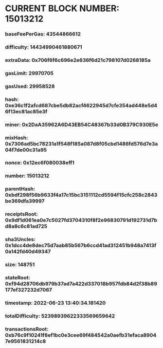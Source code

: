 # CURRENT BLOCK NUMBER: 15013212

### baseFeePerGas: 43544866612
### difficulty: 14434990461880671
### extraData: 0x706f6f6c696e2e636f6d21c798107d0268185a
### gasLimit: 29970705
### gasUsed: 29958528
### hash: 0xe36c1f2afcd687cbe5db82acf4622945d7cfe354ad448e5d46f13ec81ac85e3f
### miner: 0x2DaA35962A6D43EB54C48367b33d0B379C930E5e
### mixHash: 0x7306ad5bc78231a1f548f185a087d8f05cbd1486fd576d7e3a04f7de00c31a95
### nonce: 0x12ec6f080038eff1
### number: 15013212
### parentHash: 0xbdf298f56b9633f4a17c15bc3151112cd5594f15cfc258c2843be369dfa39997
### receiptsRoot: 0x9df1d061ea0e7c5027fd3704310f8f2e96830791d192731d7bd8a8c6c81ad725
### sha3Uncles: 0x1dcc4de8dec75d7aab85b567b6ccd41ad312451b948a7413f0a142fd40d49347
### size: 148751
### stateRoot: 0xf94d28706db979b37ad7a422d337018b957fdb84d2f38b89177ef327232d7067
### timestamp: 2022-06-23 13:40:34.181420
### totalDifficulty: 52398939622333569659642
### transactionsRoot: 0xb76c9f10241f8ef1bc0e3cee69f484542a0aefb31efaca89047e9561831214c8
